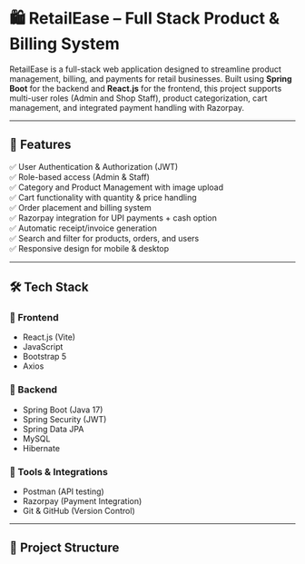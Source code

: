 # 🛍️ RetailEase – Full Stack Product & Billing System

RetailEase is a full-stack web application designed to streamline product management, billing, and payments for retail businesses. Built using **Spring Boot** for the backend and **React.js** for the frontend, this project supports multi-user roles (Admin and Shop Staff), product categorization, cart management, and integrated payment handling with Razorpay.

---

## 📌 Features

✅ User Authentication & Authorization (JWT)  
✅ Role-based access (Admin & Staff)  
✅ Category and Product Management with image upload  
✅ Cart functionality with quantity & price handling  
✅ Order placement and billing system  
✅ Razorpay integration for UPI payments + cash option  
✅ Automatic receipt/invoice generation  
✅ Search and filter for products, orders, and users  
✅ Responsive design for mobile & desktop

---

## 🛠️ Tech Stack

### 🚀 Frontend
- React.js (Vite)
- JavaScript
- Bootstrap 5 
- Axios

### 🔧 Backend
- Spring Boot (Java 17)
- Spring Security (JWT)
- Spring Data JPA
- MySQL
- Hibernate

### 🧪 Tools & Integrations
- Postman (API testing)
- Razorpay (Payment Integration)
- Git & GitHub (Version Control)

---

## 📂 Project Structure

